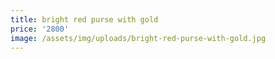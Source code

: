 ```yaml
---
title: bright red purse with gold
price: '2800'
image: /assets/img/uploads/bright-red-purse-with-gold.jpg
---
```


